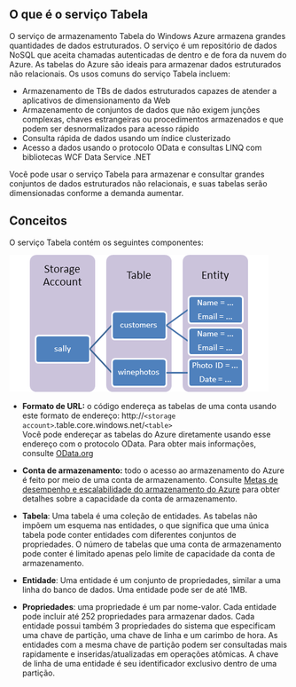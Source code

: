 ﻿## <a name="what-is"> </a>O que é o serviço Tabela

O serviço de armazenamento Tabela do Windows Azure armazena grandes quantidades de dados estruturados. O serviço é um repositório de dados NoSQL que aceita chamadas autenticadas de dentro e de fora da nuvem do Azure. As tabelas do Azure são ideais para armazenar dados estruturados não relacionais. Os usos comuns do serviço Tabela incluem:

-   Armazenamento de TBs de dados estruturados capazes de atender a aplicativos de dimensionamento da Web
-   Armazenamento de conjuntos de dados que não exigem junções complexas, chaves estrangeiras ou procedimentos armazenados e que podem ser desnormalizados para acesso rápido
-   Consulta rápida de dados usando um índice clusterizado
-   Acesso a dados usando o protocolo OData e consultas LINQ com bibliotecas WCF Data Service .NET

Você pode usar o serviço Tabela para armazenar e consultar grandes conjuntos de dados estruturados não relacionais, e suas tabelas serão dimensionadas conforme a demanda aumentar.

## <a name="concepts"> </a>Conceitos

O serviço Tabela contém os seguintes componentes:

![Table1][Table1]

-   **Formato de URL:** o código endereça as tabelas de uma conta usando este formato de endereço:
    http://`<storage account>`.table.core.windows.net/`<table>`     
    Você pode endereçar as tabelas do Azure diretamente usando esse endereço com o protocolo OData. Para obter mais informações, consulte [OData.org][]

-   **Conta de armazenamento:** todo o acesso ao armazenamento do Azure é feito por meio de uma conta de armazenamento. Consulte [Metas de desempenho e escalabilidade do armazenamento do Azure](http://msdn.microsoft.com/pt-br/library/dn249410.aspx) para obter detalhes sobre a capacidade da conta de armazenamento.

-   **Tabela**: Uma tabela é uma coleção de entidades. As tabelas não impõem um esquema nas entidades, o que significa que uma única tabela pode conter entidades com diferentes conjuntos de propriedades. O número de tabelas que uma 
	conta de armazenamento pode conter é limitado apenas pelo limite de capacidade da conta de armazenamento.

-   **Entidade**: Uma entidade é um conjunto de propriedades, similar a uma linha do banco de dados. Uma entidade pode ser de até 1MB.

-   **Propriedades**: uma propriedade é um par nome-valor. Cada entidade pode incluir até 252 propriedades para armazenar dados. Cada entidade possui também 3 propriedades do sistema que especificam uma chave de partição, uma chave de linha e um carimbo de hora. As entidades com a mesma chave de partição podem ser consultadas mais rapidamente e inseridas/atualizadas em operações atômicas. A chave de linha de uma entidade é seu identificador exclusivo dentro de uma partição.


  
  [Table1]: ./media/storage-java-how-to-use-table-storage/table1.png
  [OData.org]: http://www.odata.org/
<!--HONumber=42-->
